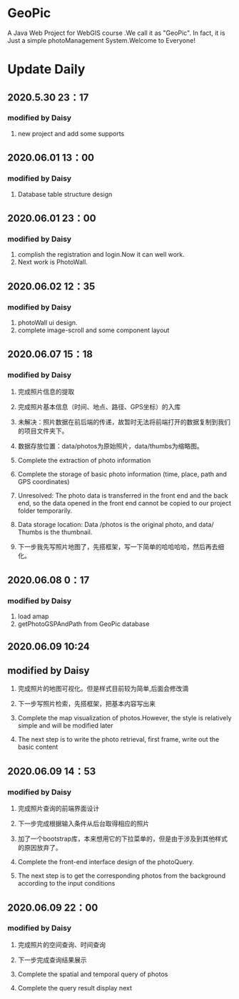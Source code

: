 # GeoPic
A  Java Web Project for WebGIS course .We call it as "GeoPic". In fact, it is Just a simple photoManagement System.Welcome to Everyone!

# Update Daily

## 2020.5.30 23：17
### modified by Daisy
1. new project and add some supports


## 2020.06.01 13：00
### modified by Daisy
1. Database table structure design

## 2020.06.01 23：00
### modified by Daisy
1. complish the registration and login.Now it can well work.
2. Next work is PhotoWall.

## 2020.06.02 12：35
### modified by Daisy
1. photoWall ui design. 
2. complete image-scroll and some component layout

## 2020.06.07 15：18
### modified by Daisy
1. 完成照片信息的提取
2. 完成照片基本信息（时间、地点、路径、GPS坐标）的入库
3. 未解决：照片数据在前后端的传递，故暂时无法将前端打开的数据复制到我们的项目文件夹下。
4. 数据存放位置：data/photos为原始照片，data/thumbs为缩略图。


1. Complete the extraction of photo information
2. Complete the storage of basic photo information (time, place, path and GPS coordinates)
3. Unresolved: The photo data is transferred in the front end and the back end, so the data opened in the front end cannot be copied to our project folder temporarily.
4. Data storage location: Data /photos is the original photo, and data/ Thumbs is the thumbnail.

5. 下一步我先写照片地图了，先搭框架，写一下简单的哈哈哈哈，然后再去细化。

## 2020.06.08 0：17
### modified by Daisy
1. load amap
2. getPhotoGSPAndPath from GeoPic database

## 2020.06.09 10:24
## modified by Daisy
1. 完成照片的地图可视化。但是样式目前较为简单,后面会修改滴
2. 下一步写照片检索，先搭框架，把基本内容写出来


1. Complete the map visualization of photos.However, the style is relatively simple and will be modified later
2. The next step is to write the photo retrieval, first frame, write out the basic content

## 2020.06.09 14：53
### modified by Daisy
1. 完成照片查询的前端界面设计
2. 下一步完成根据输入条件从后台取得相应的照片
3. 加了一个bootstrap库，本来想用它的下拉菜单的，但是由于涉及到其他样式的原因放弃了。

1. Complete the front-end interface design of the photoQuery.
2. The next step is to get the corresponding photos from the background according to the input conditions

## 2020.06.09 22：00
### modified by Daisy
1. 完成照片的空间查询、时间查询
2. 下一步完成查询结果展示

1. Complete the spatial and temporal query of photos
2. Complete the query result display next

